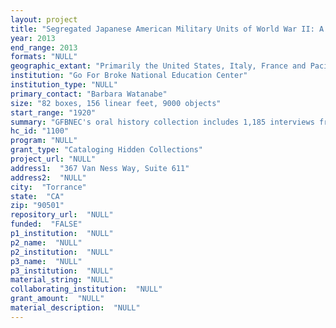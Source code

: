 ```yaml
--- 
layout: project 
title: "Segregated Japanese American Military Units of World War II: A Collaborative Cataloging Project of Oral Histories, Photographs and Documents"
year: 2013
end_range: 2013
formats: "NULL"
geographic_extant: "Primarily the United States, Italy, France and Pacific Theatre."
institution: "Go For Broke National Education Center"
institution_type: "NULL"
primary_contact: "Barbara Watanabe"
size: "82 boxes, 156 linear feet, 9000 objects"
start_range: "1920"
summary: "GFBNEC's oral history collection includes 1,185 interviews from across the U.S., making it the largest collection of its kind in the country. Significant effort was invested in locating Nisei veterans whose wartime experiences were unique or significant, such as Medal of Honor awardees, those who fought in significant battles, the three JA soldiers who served as translators onboard the USS Missouri when Japan surrendered. GFBNEC uses studio-quality equipment, and clips from this collection have been used by the Smithsonian Institution, National Park Service, Museum of Tolerance, and other museum and independent filmmakers. The four Nisei Veteran Related Organizations (NVRO: JA WWII veterans groups and related organizations) have a total of 192 oral histories, primarily of veterans from their community. Some of the earliest are audiotaped interviews. GFBNEC's photo and documents collection includes photos from the era (from early childhood, photos taken during the war in Europe and the Pacific Theatre, post-war family life and career), letters home from the battlefront, personal journals, monthly action reports of the 442nd Regimental Combat Team from June 1944-June 1946, newspaper articles from Hawaii and Los Angeles area, and other related documents. The NVRO's photos and document collections are of similar content and vintage for the veterans in their community. We propose to catalog 5,000 items from GFBNEC and 2,500 from NVRO collections."
hc_id: "1100"
program: "NULL"
grant_type: "Cataloging Hidden Collections"
project_url: "NULL"
address1:  "367 Van Ness Way, Suite 611"
address2:  "NULL"
city:  "Torrance"
state:  "CA"
zip: "90501"
repository_url:  "NULL"
funded:  "FALSE"
p1_institution:  "NULL"
p2_name:  "NULL"
p2_institution:  "NULL"
p3_name:  "NULL"
p3_institution:  "NULL"
material_string: "NULL"
collaborating_institution:  "NULL"
grant_amount:  "NULL"
material_description:  "NULL"
---
```

